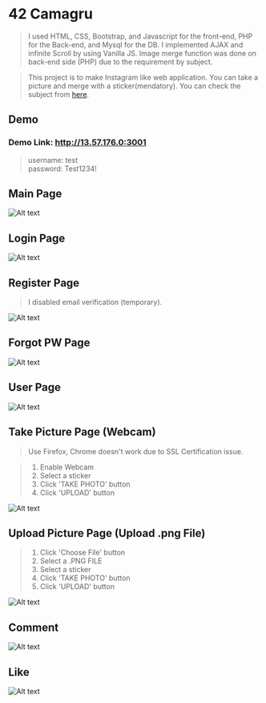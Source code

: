 42 Camagru
==========
> I used HTML, CSS, Bootstrap, and Javascript for the front-end, PHP for the Back-end, and Mysql for the DB. I implemented AJAX and infinite Scroll by using Vanilla JS. Image merge function was done on back-end side (PHP)
due to the requirement by subject.

> This project is to make Instagram like web application. You can take a picture and merge with a sticker(mendatory). You can check the subject from [here](https://github.com/hanbrandon/camagru/blob/master/camagru.en.pdf). 

Demo
---------
### Demo Link: http://13.57.176.0:3001

>username: test<br>
>password: Test1234!

Main Page
----------
![Alt text](/images/main.png)

Login Page
---------
![Alt text](/images/login.png)

Register Page
---------
> I disabled email verification (temporary). 

![Alt text](/images/register.png)

Forgot PW Page
---------
![Alt text](/images/forgotpw.png)

User Page
--------
![Alt text](/images/userpage.gif)

Take Picture Page (Webcam)
---------
>Use Firefox, Chrome doesn't work due to SSL Certification issue.

>1. Enable Webcam
>2. Select a sticker
>3. Click 'TAKE PHOTO' button
>4. Click 'UPLOAD' button

![Alt text](/images/uploadpost(webcam).png)

Upload Picture Page (Upload .png File)
---------
>1. Click 'Choose File' button
>2. Select a .PNG FILE
>3. Select a sticker
>4. Click 'TAKE PHOTO' button
>5. Click 'UPLOAD' button

![Alt text](/images/uploadpost(file).png)

Comment
--------
![Alt text](/images/comment.gif)

Like
--------
![Alt text](/images/like.gif)
